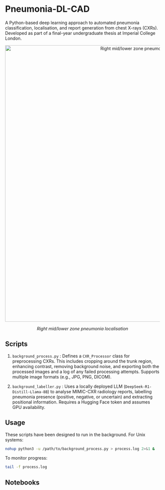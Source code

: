 # Pneumonia-DL-CAD

A Python-based deep learning approach to automated pneumonia classification, localisation, and report generation from chest X-rays (CXRs). Developed as part of a final-year undergraduate thesis at Imperial College London.
<p align="center">
  <img src="https://github.com/user-attachments/assets/1a1c53b6-ba34-4fcf-8efa-4630b38095f1" alt="Right mid/lower zone pneumonia localisation" width=900/>
</p>
<p align="center"><em>Right mid/lower zone pneumonia localisation</em></p>

## Scripts
1. `background_process.py` : Defines a `CXR_Processor` class for preprocessing CXRs. This includes cropping around the trunk region, enhancing contrast, removing background noise, and exporting both the processed images and a log of any failed processing attempts. Supports multiple image formats (e.g., JPG, PNG, DICOM).
  
2. `background_labeller.py` : Uses a locally deployed LLM (`DeepSeek-R1-Distill-Llama-8B`) to analyse MIMIC-CXR radiology reports, labelling pneumonia presence (positive, negative, or uncertain) and extracting positional information. Requires a Hugging Face token and assumes GPU availability.

## Usage
These scripts have been designed to run in the background. For Unix systems:

```bash
nohup python3 -u /path/to/background_process.py > process.log 2>&1 &
```

To monitor progress:

```bash
tail -f process.log
```

## Notebooks
